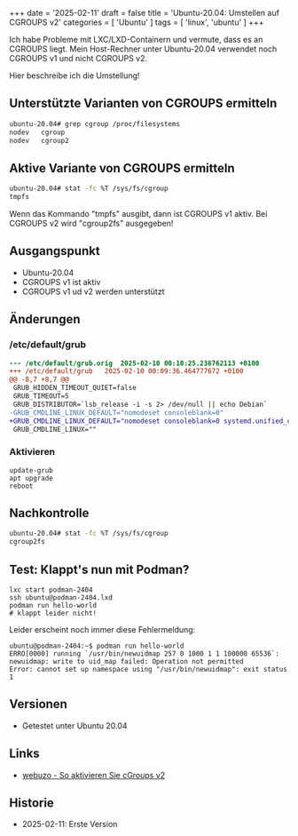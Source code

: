 +++
date = '2025-02-11'
draft = false
title = 'Ubuntu-20.04: Umstellen auf CGROUPS v2'
categories = [ 'Ubuntu' ]
tags = [ 'linux', 'ubuntu' ]
+++

<!--
Ubuntu-20.04: Umstellen auf CGROUPS v2
======================================
-->

Ich habe Probleme mit LXC/LXD-Containern
und vermute, dass es an CGROUPS liegt.
Mein Host-Rechner unter Ubuntu-20.04
verwendet noch CGROUPS v1 und nicht CGROUPS v2.

Hier beschreibe ich die Umstellung!

<!--more-->

Unterstützte Varianten von CGROUPS ermitteln
--------------------------------------------

```sh
ubuntu-20.04# grep cgroup /proc/filesystems
nodev	cgroup
nodev	cgroup2
```

Aktive Variante von CGROUPS ermitteln
-------------------------------------

```sh
ubuntu-20.04# stat -fc %T /sys/fs/cgroup
tmpfs
```

Wenn das Kommando "tmpfs" ausgibt, dann ist CGROUPS v1 aktiv.
Bei CGROUPS v2 wird "cgroup2fs" ausgegeben!

Ausgangspunkt
-------------

- Ubuntu-20.04
- CGROUPS v1 ist aktiv
- CGROUPS v1 ud v2 werden unterstützt

Änderungen
----------

### /etc/default/grub

```diff
--- /etc/default/grub.orig	2025-02-10 00:10:25.236762113 +0100
+++ /etc/default/grub	2025-02-10 00:09:36.464777672 +0100
@@ -8,7 +8,7 @@
 GRUB_HIDDEN_TIMEOUT_QUIET=false
 GRUB_TIMEOUT=5
 GRUB_DISTRIBUTOR=`lsb_release -i -s 2> /dev/null || echo Debian`
-GRUB_CMDLINE_LINUX_DEFAULT="nomodeset consoleblank=0"
+GRUB_CMDLINE_LINUX_DEFAULT="nomodeset consoleblank=0 systemd.unified_cgroup_hierarchy=1"
 GRUB_CMDLINE_LINUX=""
```

### Aktivieren

```
update-grub
apt upgrade
reboot
```

Nachkontrolle
-------------

```sh
ubuntu-20.04# stat -fc %T /sys/fs/cgroup
cgroup2fs
```

Test: Klappt's nun mit Podman?
------------------------------

```
lxc start podman-2404
ssh ubuntu@podman-2404.lxd
podman run hello-world
# klappt leider nicht!
```

Leider erscheint noch immer diese Fehlermeldung:

```
ubuntu@podman-2404:~$ podman run hello-world
ERRO[0000] running `/usr/bin/newuidmap 257 0 1000 1 1 100000 65536`: newuidmap: write to uid_map failed: Operation not permitted 
Error: cannot set up namespace using "/usr/bin/newuidmap": exit status 1
```

Versionen
---------

- Getestet unter Ubuntu 20.04

Links
-----

- [webuzo - So aktivieren Sie cGroups v2](https://webuzo-com.translate.goog/docs/how-tos/how-to-enable-cgroups-v2/?_x_tr_sl=en&_x_tr_tl=de&_x_tr_hl=de&_x_tr_pto=rq)

Historie
--------

- 2025-02-11: Erste Version
